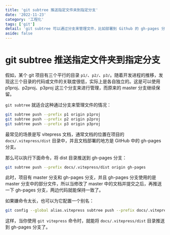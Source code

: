 ```yaml
---
title: 'git subtree 推送指定文件夹到指定分支'
date: '2022-11-23'
category: '工程化'
tags: ['git']
detail: 'git subtree 可以通过分支来管理文件，比如部署到 Github 的 gh-pages 分支。'
aside: false
---
```


# git subtree 推送指定文件夹到指定分支

假如，某个 git 项目有三个平行的目录 `p1/`、`p2/`、`p3/`。随着开发进程的推移，发现这三个目录的代码或文件的关联度很低，实际上是各自独立的。这是可以使用 p1proj、p2proj、p3proj 这三个分支来进行管理，而原来的 master 分支继续保留。

`git subtree` 就适合这种通过分支来管理文件的情况：

```sh
git subtree push --prefix p1 origin p1proj
git subtree push --prefix p2 origin p2proj
git subtree push --prefix p3 origin p3proj
```

最常见的场景是写 vitepress 文档，通常文档的位置在项目的 `docs/.vitepress/dist` 目录中，并且文档部署的地方是 GitHub 中的 gh-pages 分支。

那么可以执行下面命令，将 dist 目录推送到 gh-pages 分支：

```sh
git subtree push --prefix docs/.vitepress/dist origin gh-pages
```

此时，项目有 master 分支和 gh-pages 分支，并且 gh-pages 分支使用的是 master 分支中的部分文件，所以当修改了 master 中的文档并提交之后，再推送一下 gh-pages 分支，两边代码就能保持一致了。

如果嫌命令太长，也可以为它配置一个别名：

```sh
git config --global alias.vitepress subtree push --prefix docs/.vitepress/dist origin gh-pages
```

这样，当你使用 `git vitepress` 命令时，就能将 `docs/.vitepress/dist` 目录推送到 gh-pages 分支了。
